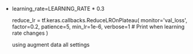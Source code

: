 - learning_rate=LEARNING_RATE * 0.3

    reduce_lr = tf.keras.callbacks.ReduceLROnPlateau(
        monitor='val_loss',
        factor=0.2,
        patience=5,
        min_lr=1e-6,
        verbose=1  # Print when learning rate changes
    )

  using augment data all settings